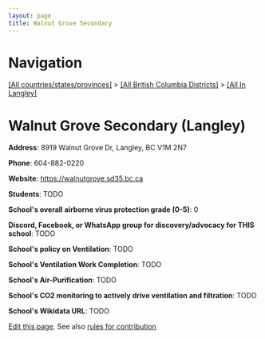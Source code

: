 ```yaml
---
layout: page
title: Walnut Grove Secondary
---
```

# Navigation

[[All countries/states/provinces]](../../..) > [[All British Columbia Districts]](../..) > [[All In Langley]](..)

# Walnut Grove Secondary (Langley)

**Address**: 8919 Walnut Grove Dr, Langley, BC V1M 2N7

**Phone**: 604-882-0220

**Website**: <https://walnutgrove.sd35.bc.ca>

**Students**: TODO

**School's overall airborne virus protection grade (0-5)**: 0

**Discord, Facebook, or WhatsApp group for discovery/advocacy for THIS school**: TODO

**School's policy on Ventilation**: TODO

**School's Ventilation Work Completion**: TODO

**School's Air-Purification**: TODO

**School's CO2 monitoring to actively drive ventilation and filtration**: TODO

**School's Wikidata URL**: TODO


[Edit this page](https://github.com/ventilate-schools/BC/edit/main/./Langley/Walnut_Grove_Secondary.md). See also [rules for contribution](../../../contribution-rules/)